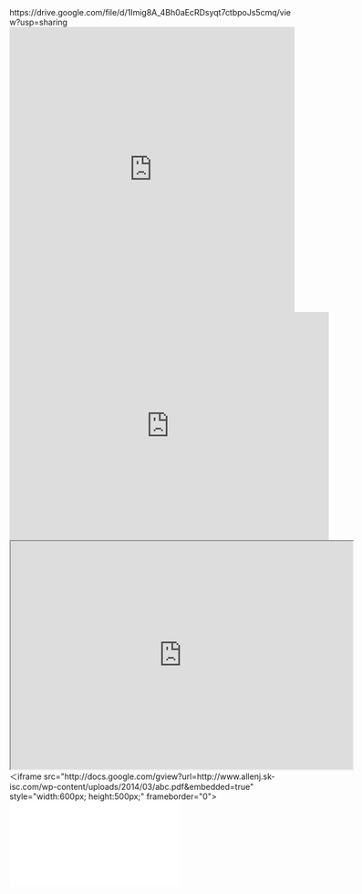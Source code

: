 <html>
 https://drive.google.com/file/d/1Imig8A_4Bh0aEcRDsyqt7ctbpoJs5cmq/view?usp=sharing
<embed src="https://drive.google.com/file/d/1Imig8A_4Bh0aEcRDsyqt7ctbpoJs5cmq/view?usp=sharing" width="500" height="500"></embed>
<embed src="https://drive.google.com/file/d/1Imig8A_4Bh0aEcRDsyqt7ctbpoJs5cmq/view?usp=sharing" height="400" width="560">
<iframe frameborder="1" marginwidth="0" marginheight="0" src=" https://drive.google.com/file/d/1Imig8A_4Bh0aEcRDsyqt7ctbpoJs5cmq/view?usp=sharing"
frameborder="0" width="600" scrolling="yes" height="400"></iframe> 
＜iframe src="http://docs.google.com/gview?url=http://www.allenj.sk-isc.com/wp-content/uploads/2014/03/abc.pdf&embedded=true"
style="width:600px; height:500px;" frameborder="0"></iframe>
<iframe src=”http://docs.google.com/gview?url=https://www.qna.tw/upload_file/EMASREPORT.pdf&embedded=true” style=”width:600px; height:500px;” frameborder=”0″></iframe>
</html>
